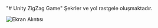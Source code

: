 "# Unity ZigZag Game" 
Şekrler ve yol rastgele oluşmaktadır.

![Ekran Alıntısı](https://user-images.githubusercontent.com/37957489/88457643-d311e800-ce90-11ea-8c5e-2b724ffd339c.PNG)

